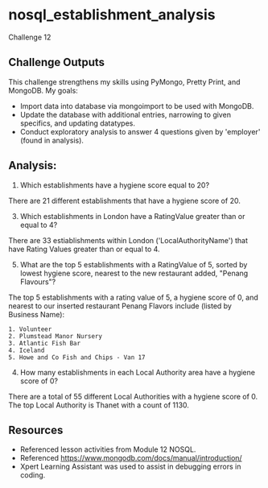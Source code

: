# nosql_establishment_analysis
Challenge 12

## Challenge Outputs
This challenge strengthens my skills using PyMongo, Pretty Print, and MongoDB.
My goals:
- Import data into database via mongoimport to be used with MongoDB.
- Update the database with additional entries, narrowing to given specifics, and updating datatypes.
- Conduct exploratory analysis to answer 4 questions given by 'employer' (found in analysis).

## Analysis:
1. Which establishments have a hygiene score equal to 20?
   
There are 21 different establishments that have a hygiene score of 20.

3. Which establishments in London have a RatingValue greater than or equal to 4?
   
There are 33 estiablishments within London ('LocalAuthorityName') that have Rating Values greater than or equal to 4.

5. What are the top 5 establishments with a RatingValue of 5, sorted by lowest hygiene score, nearest to the new restaurant added, "Penang Flavours"?

The top 5 establishments with a rating value of 5, a hygiene score of 0, and nearest to our inserted restaurant Penang Flavors include (listed by Business Name):

    1. Volunteer
    2. Plumstead Manor Nursery
    3. Atlantic Fish Bar
    4. Iceland
    5. Howe and Co Fish and Chips - Van 17
     

4. How many establishments in each Local Authority area have a hygiene score of 0?

There are a total of 55 different Local Authorities with a hygiene score of 0.
The top Local Authority is Thanet with a count of 1130.

## Resources
- Referenced lesson activities from Module 12 NOSQL.
- Referenced https://www.mongodb.com/docs/manual/introduction/
- Xpert Learning Assistant was used to assist in debugging errors in coding.

